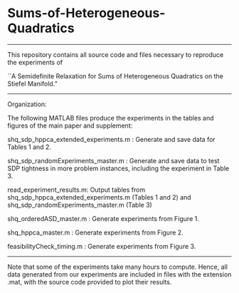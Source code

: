 # Sums-of-Heterogeneous-Quadratics

------------------------------------------------------------------------------------------

This repository contains all source code and files necessary to reproduce the experiments of 

``A Semidefinite Relaxation for Sums of Heterogeneous Quadratics on the Stiefel Manifold.”

------------------------------------------------------------------------------------------

Organization:

The following MATLAB files produce the experiments in the tables and figures of the main paper and supplement:

shq_sdp_hppca_extended_experiments.m : Generate and save data for Tables 1 and 2.

shq_sdp_randomExperiments_master.m : Generate and save data to test SDP tightness in more problem instances, including the experiment in Table 3.

read_experiment_results.m: Output tables from shq_sdp_hppca_extended_experiments.m (Tables 1 and 2) and shq_sdp_randomExperiments_master.m (Table 3)



shq_orderedASD_master.m : Generate experiments from Figure 1.

shq_hppca_master.m : Generate experiments from Figure 2.

feasibilityCheck_timing.m : Generate experiments from Figure 3. 

------------------------------------------------------------------------------------------

Note that some of the experiments take many hours to compute. Hence, all data generated from our experiments are included in files with the extension .mat, with the source code provided to plot their results.